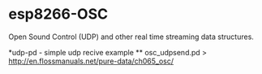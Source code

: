 # esp8266-OSC
Open Sound Control (UDP) and other real time streaming data structures.


*udp-pd - simple udp recive example
** osc_udpsend.pd > http://en.flossmanuals.net/pure-data/ch065_osc/
